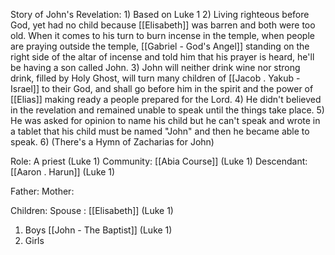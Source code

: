 Story of John's Revelation:
	1) Based on Luke 1
	2) Living righteous before God, yet had no child because [[Elisabeth]] was barren and both were too old. When it comes to his turn to burn incense in the temple, when people are praying outside the temple, [[Gabriel - God's Angel]] standing on the right side of the altar of incense and told him that his prayer is heard, he'll be having a son called John. 
	3) John will neither drink wine nor strong drink, filled by Holy Ghost, will turn many children of [[Jacob . Yakub - Israel]] to their God, and shall go before him in the spirit and the power of [[Elias]] making ready a people prepared for the Lord.
	4) He didn't believed in the revelation and remained unable to speak until the things take place.
	5) He was asked for opinion to name his child but he can't speak and wrote in a tablet that his child must be named "John" and then he became able to speak.
	6) (There's a Hymn of Zacharias for John)

Role: A priest (Luke 1)
Community: [[Abia Course]] (Luke 1)
Descendant: [[Aaron . Harun]] (Luke 1)

Father: 
Mother: 

Children:
Spouse : [[Elisabeth]] (Luke 1)
1) Boys
	[[John - The Baptist]] (Luke 1)
2) Girls
	
